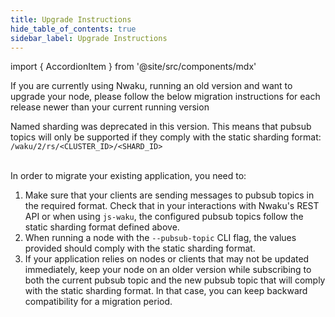 ```yaml
---
title: Upgrade Instructions
hide_table_of_contents: true
sidebar_label: Upgrade Instructions
---
```


import { AccordionItem } from '@site/src/components/mdx'

If you are currently using Nwaku, running an old version and want to upgrade your node, please follow the below migration instructions for each release newer than your current running version

<AccordionItem title="v0.31.0">
Named sharding was deprecated in this version. This means that pubsub topics will only be supported if they comply with the static sharding format: <code>/waku/2/rs/&lt;CLUSTER_ID&gt;/&lt;SHARD_ID&gt;</code><br /><br />

In order to migrate your existing application, you need to:

1. Make sure that your clients are sending messages to pubsub topics in the required format. Check that in your interactions with Nwaku's REST API or when using `js-waku`, the configured pubsub topics follow the static sharding format defined above.
2. When running a node with the `--pubsub-topic` CLI flag, the values provided should comply with the static sharding format.
3. If your application relies on nodes or clients that may not be updated immediately, keep your node on an older version while subscribing to both the current pubsub topic and the new pubsub topic that will comply with the static sharding format. In that case, you can keep backward compatibility for a migration period.

</AccordionItem>
